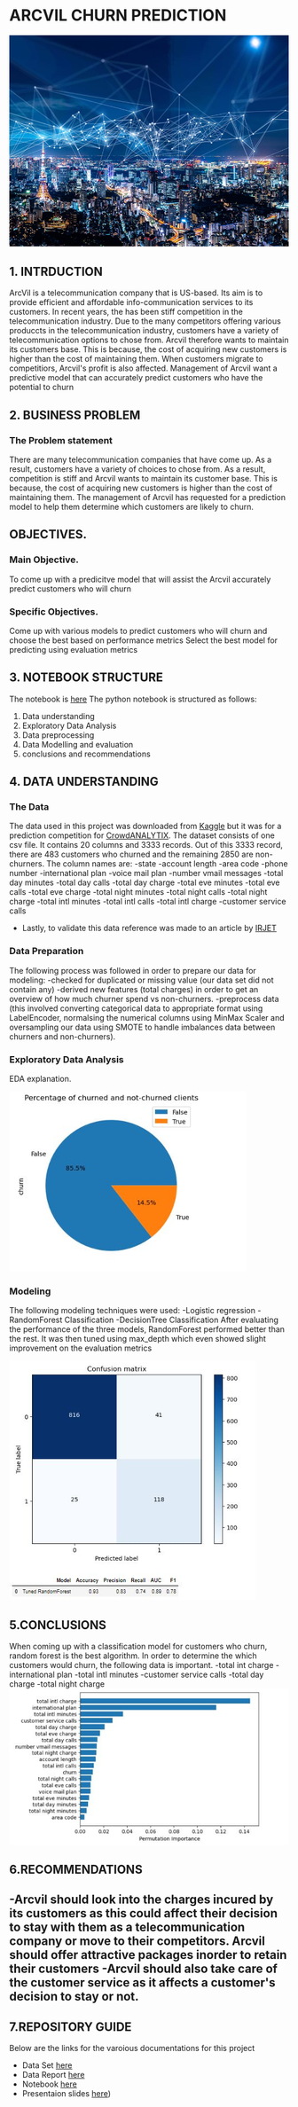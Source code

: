 # ARCVIL CHURN PREDICTION


![image](https://github.com/madivolil5/CHURN-COMMUNICATION/blob/main/data/logo.jpg)

## 1. INTRDUCTION
ArcVil is a telecommunication company that is US-based. Its aim is to provide efficient and affordable info-communication services to its customers. In recent years, the has been stiff competition in the telecommunication industry. Due to the many competitors offering various produccts in the telecommunication industry, customers have a variety of telecommunication options to chose from. Arcvil therefore wants to maintain its customers base. This is because, the cost of acquiring new customers is higher than the cost of maintaining them. When customers migrate to competitiors, Arcvil's profit is also affected. Management of Arcvil want a predictive model that can accurately predict customers who have the potential to churn

## 2. BUSINESS PROBLEM
### The Problem statement
There are many telecommunication companies that have come up. As a result, customers have a variety of choices to chose from. As a result, competition is stiff and Arcvil wants to maintain its customer base. This is because, the cost of acquiring new customers is higher than the cost of maintaining them. The management of Arcvil has requested for a prediction model to help them determine which customers are likely to churn.

## OBJECTIVES.
### Main Objective.
To come up with a predicitve model that will assist the Arcvil accurately predict customers who will churn

### Specific Objectives.
Come up with various models to predict customers who will churn and choose the best based on performance metrics
Select the best model for predicting using evaluation metrics

## 3. NOTEBOOK STRUCTURE
The notebook is [here](https://github.com/madivolil5/CHURN-COMMUNICATION/blob/main/churn%20prediction.ipynb)
The python notebook is structured as follows:
1. Data understanding
2. Exploratory Data Analysis
3. Data preprocessing
4. Data Modelling and evaluation
5. conclusions and recommendations

## 4. DATA UNDERSTANDING
### The Data
The data used in this project was downloaded from [Kaggle](https://www.kaggle.com/datasets/becksddf/churn-in-telecoms-dataset/discussion/235073) but it was for a prediction competition for [CrowdANALYTIX](https://www.crowdanalytix.com/contests/why-customer-churn). The dataset consists of one csv file. It contains 20 columns and  3333 records. Out of this 3333 record, there are 483 customers who churned and the remaining 2850 are non-churners. The column names are: 
-state
-account length
-area code
-phone number
-international plan
-voice mail plan
-number vmail messages
-total day minutes
-total day calls
-total day charge
-total eve minutes
-total eve calls
-total eve charge
-total night minutes
-total night calls
-total night charge
-total intl minutes
-total intl calls
-total intl charge
-customer service calls
- Lastly, to validate this data reference was made to an article by [IRJET](https://www.irjet.net/archives/V3/i4/IRJET-V3I4213.pdf)

### Data Preparation
The following process was followed in order to prepare our data for modeling: -checked for duplicated or missing value (our data set did not contain any) -derived new features (total charges) in order to get an overview of how much churner spend vs non-churners. -preprocess data (this involved converting categorical data to appropriate format using LabelEncoder, normalsing the numerical columns using MinMax Scaler and oversampling our data using SMOTE to handle imbalances data between churners and non-churners).

### Exploratory Data Analysis
EDA explanation.

![image](https://github.com/madivolil5/CHURN-COMMUNICATION/blob/main/data/image%201.JPG)



### Modeling
The following modeling techniques were used:
-Logistic regression
-RandomForest Classification
-DecisionTree Classification
After evaluating the performance of the three models, RandomForest performed better than the rest. It was then tuned using max_depth which even showed slight improvement on the evaluation metrics



![image](https://github.com/madivolil5/CHURN-COMMUNICATION/blob/main/data/Random%20tuned.JPG)



## 5.CONCLUSIONS 
When coming up with a classification model for customers who churn, random forest is the best algorithm. In order to determine the which customers would churn, the following data is important. 
-total int charge 
-international plan
-total intl minutes 
-customer service calls 
-total day charge -total night charge
![image](https://github.com/madivolil5/CHURN-COMMUNICATION/blob/main/data/last.JPG)


## 6.RECOMMENDATIONS
-Arcvil should look into the charges incured by its customers as this could affect their decision to stay with them as a telecommunication company or move to their competitors. Arcvil should offer attractive packages inorder to retain their customers -Arcvil should also take care of the customer service as it affects a customer's decision to stay or not.
-


## 7.REPOSITORY GUIDE
Below are the links for the varoious documentations for this project
- Data Set [here](https://www.crowdanalytix.com/contests/why-customer-churn)
- Data Report [here](https://docs.google.com/document/d/10iNv7Ajx8poz9PXEvR0HqUwtP92XJbQdmwehJqBPvU8/edit#)
- Notebook [here](https://github.com/madivolil5/CHURN-COMMUNICATION/blob/main/churn%20prediction.ipynb)
- Presentaion slides [here](https://www.canva.com/design/DAFXbR6ippQ/MxOiewNURlboaxrXaBawSQ/edit?utm_content=DAFXbR6ippQ&utm_campaign=designshare&utm_medium=link2&utm_source=sharebutton))
